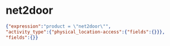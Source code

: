 net2door
========

```JSON
{"expression":"product = \"net2door\"",
"activity_type":{"physical_location-access":{"fields":{}}},
"fields":{}}
```
